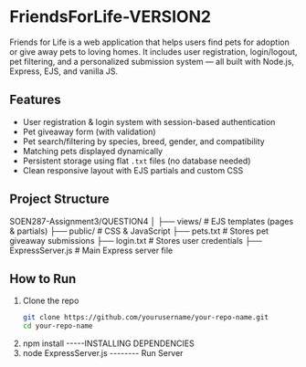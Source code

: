 # FriendsForLife-VERSION2

Friends for Life is a web application that helps users find pets for adoption or give away pets to loving homes. It includes user registration, login/logout, pet filtering, and a personalized submission system — all built with Node.js, Express, EJS, and vanilla JS.

## Features

- User registration & login system with session-based authentication
- Pet giveaway form (with validation)
- Pet search/filtering by species, breed, gender, and compatibility
- Matching pets displayed dynamically
- Persistent storage using flat `.txt` files (no database needed)
- Clean responsive layout with EJS partials and custom CSS

## Project Structure
SOEN287-Assignment3/QUESTION4
│
├── views/ # EJS templates (pages & partials)
├── public/ # CSS & JavaScript
├── pets.txt # Stores pet giveaway submissions
├── login.txt # Stores user credentials
├── ExpressServer.js # Main Express server file


## How to Run

1. Clone the repo  
   ```bash
   git clone https://github.com/yourusername/your-repo-name.git
   cd your-repo-name

2. npm install -----INSTALLING DEPENDENCIES
3. node ExpressServer.js -------- Run Server

